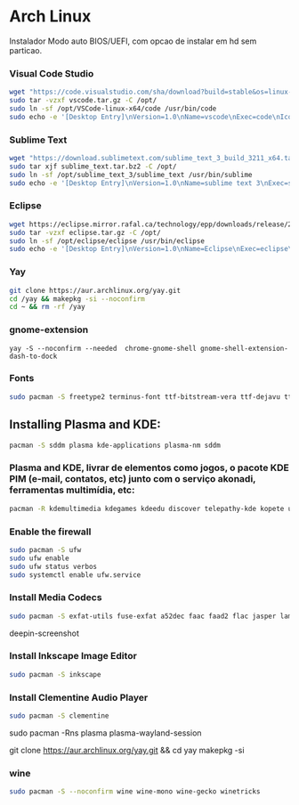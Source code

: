 # Arch Linux

Instalador Modo auto BIOS/UEFI, com opcao de instalar  em hd sem particao.

### Visual Code Studio
```bash
wget "https://code.visualstudio.com/sha/download?build=stable&os=linux-x64" -O vscode.tar.gz
sudo tar -vzxf vscode.tar.gz -C /opt/
sudo ln -sf /opt/VSCode-linux-x64/code /usr/bin/code
sudo echo -e '[Desktop Entry]\nVersion=1.0\nName=vscode\nExec=code\nIcon=/opt/VSCode-linux-x64/resources/app/resources/linux/code.png\nType=Application\nCategories=Development;Application' | sudo tee /usr/share/applications/vscode.desktop
```

### Sublime Text
```bash
wget "https://download.sublimetext.com/sublime_text_3_build_3211_x64.tar.bz2" -O sublime_text.tar.bz2
sudo tar xjf sublime_text.tar.bz2 -C /opt/
sudo ln -sf /opt/sublime_text_3/sublime_text /usr/bin/sublime
sudo echo -e '[Desktop Entry]\nVersion=1.0\nName=sublime text 3\nExec=sublime\nIcon=/opt/sublime_text_3/Icon/256x256/sublime-text.png\nType=Application\nCategories=Development;Application' | sudo tee /usr/share/applications/sublime_text.desktop
```


### Eclipse
```bash
wget https://eclipse.mirror.rafal.ca/technology/epp/downloads/release/2020-12/R/eclipse-java-2020-12-R-linux-gtk-x86_64.tar.gz -O eclipse.tar.gz
sudo tar -vzxf eclipse.tar.gz -C /opt/
sudo ln -sf /opt/eclipse/eclipse /usr/bin/eclipse
sudo echo -e '[Desktop Entry]\nVersion=1.0\nName=Eclipse\nExec=eclipse\nTerminal=false\nIcon=/opt/eclipse/icon.xpm\nType=Application\nComment=Integrated Development Environment\nCategories=Development;Application;IDE' | sudo tee /usr/share/applications/eclipse.desktop
```


### Yay

```bash
git clone https://aur.archlinux.org/yay.git
cd /yay && makepkg -si --noconfirm
cd ~ && rm -rf /yay
```

### gnome-extension

```
yay -S --noconfirm --needed  chrome-gnome-shell gnome-shell-extension-dash-to-dock 
```

### Fonts
```bash
sudo pacman -S freetype2 terminus-font ttf-bitstream-vera ttf-dejavu ttf-droid ttf-fira-mono ttf-fira-sans ttf-freefont ttf-inconsolata ttf-liberation ttf-linux-libertine ttf-ubuntu-font-family xorg-xfontsel
```


## Installing Plasma and KDE:

```bash
pacman -S sddm plasma kde-applications plasma-nm sddm
```
### Plasma and KDE, livrar de elementos como jogos, o pacote KDE PIM (e-mail, contatos, etc) junto com o serviço akonadi, ferramentas multimídia, etc:

```bash
pacman -R kdemultimedia kdegames kdeedu discover telepathy-kde kopete umbrello kdepim-addons kdepim-apps-libs kdepim-runtime akonadi kaddressbook kalarm kmail kontact korganizer calendarsupport knotes messagelib akonadi-calendar-tools akonadiconsole akregator eventviews grantlee-editor mailcommon pim-data-exporter  akonadi-import-wizard incidenceeditor mbox-importer
```

### Enable the firewall

```bash
sudo pacman -S ufw
sudo ufw enable
sudo ufw status verbos
sudo systemctl enable ufw.service
```

### Install Media Codecs

```bash
sudo pacman -S exfat-utils fuse-exfat a52dec faac faad2 flac jasper lame libdca libdv gst-libav libmad libmpeg2 libtheora libvorbis libxv wavpack x264 xvidcore libdvdcss libdvdread libdvdnav dvd+rw-tools dvdauthor dvgrab
```


deepin-screenshot

### Install Inkscape Image Editor
```bash
sudo pacman -S inkscape
```

### Install Clementine Audio Player
```bash
sudo pacman -S clementine
```
<!-- 
nano /etc/sudoers

# %wheel ALL=(ALL) ALL -->


sudo pacman -Rns plasma plasma-wayland-session

git clone https://aur.archlinux.org/yay.git && cd yay
makepkg -si

<!-- 


sudo rm /var/lib/pacman/db.lck
sudo rm /var/lib/pacman/sync/*
sudo rm -R /etc/pacman.d/gnupg
sudo pacman -Scc
sudo pacman -Sy gnupg archlinux-keyring
sudo pacman-key --init 
sudo pacman-key --populate archlinux
sudo pacman-key --refresh-keys 
sudo pacman -Syyu


/etc/profile.d/lang.sh

# en_US is the Slackware default locale:
export LANG=pt_BR
export LC_ALL=pt_BR
export LANGUAGE=pt_BR


Install_app() {
    cmd=$(dialog --clear --backtitle "$VERSION - $SYSTEM ($ARCHI)" --title " Menu " --output-fd 1 --separate-output --extra-button --extra-label 'Select All' --cancel-label 'Select None' --checklist 'Choose the tools to install:' 0 0 0 --stdout)
    app () {
        options=(
            'tilix' '' on
            'vlc' ''  off
            'libreoffice-fresh' '' off
            'lollypop' '' off
            'atom' '' off
            'gedit' '' off
            'mousepad' '' off
            'leafpad' '' on
            'chromium' '' off
            'midori' ''  off
            'firefox' '' on
            'brave' '' off
            'nodejs' '' off
            'npm' '' off
            'yarn' '' off
            'gimp' '' off
            'jre8-openjdk' '' on 
            'jre8-openjdk-headless' '' off
        )
        PKGS=$("${cmd[@]}" "${options[@]}")
    }
    app
    
    for PKG in "${PKGS[@]}"; do
        echo "INSTALLING: ${PKG}"
        arch_chroot "pacman -Sy "$PKG" --noconfirm --needed"
    done  
}




setxkbmap [-model xkb_model] [-layout xkb_layout] [-variant xkb_variant] [-option xkb_options]

setxkbmap -model abnt2 -layout br -variant ,abnt2

setxkbmap -model abnt2 -layout br -variant abnt2

setxkbmap br



setxkbmap -model pc104 -layout cz,us -variant ,dvorak -option grp:win_space_toggle



/etc/X11/xorg.conf.d/00-keyboard.conf

Section "InputClass"
        Identifier "system-keyboard"
        MatchIsKeyboard "on"
        Option "XkbLayout" "cz,us"
        Option "XkbModel" "pc104"
        Option "XkbVariant" ",dvorak"
        Option "XkbOptions" "grp:win_space_toggle"
EndSection



setxkbmap -rules xorg -model pc104 -layout us -option ""

setxkbmap -rules xorg -model logicordless -layout "us,cz,de" -option "grp:alt_shift_toggle"


Section "InputDevice"
    Identifier "Keyboard1"
    Driver "kbd"

    Option "XkbModel" "logicordless"
    Option "XkbLayout" "us,cz,de"
    Option "XKbOptions" "grp:alt_shift_toggle"
EndSection



setxkbmap -rules xorg -model logicordless -layout "us,cz,de" -variant ",bksl," -option "grp:alt_shift_toggle"


Section "InputDevice"
    Identifier "Keyboard1"
    Driver "kbd"

    Option "XkbModel" "logicordless"
    Option "XkbLayout" "us,cz,de"
    Option "XkbVariant" ",bksl,"
    Option "XKbOptions" "grp:alt_shift_toggle"
EndSection


    
### powerlevel10k

```bash
yay -S --noconfirm --needed nerd-fonts-fira-code nordic-darker-standard-buttons-theme nordic-darker-theme nordic-theme

touch .cache/zshhistory
mv arch/zsh .zsh
git clone --depth=1 https://github.com/romkatv/powerlevel10k.git ~/.powerlevel10k
ln -s ~/.zsh/zshrc .zshrc

git clone --depth=1 https://github.com/romkatv/powerlevel10k.git ~/powerlevel10k
echo 'source ~/powerlevel10k/powerlevel10k.zsh-theme' >>~/.zshrc


chsh -s /usr/bin/zsh
```

### Grub Theme

```bash
mkdir -p "/boot/grub/themes/CyberRe"
cp -a arch/CyberRe /boot/grub/themes/CyberRe
cp -an /etc/default/grub /etc/default/grub.bak

grep "GRUB_THEME=" /etc/default/grub 2>&1 >/dev/null
sed -i '/GRUB_THEME=/d' /etc/default/grub
echo "GRUB_THEME=\"/boot/grub/themes/CyberRe/theme.txt\"" >> /etc/default/grub
grub-mkconfig -o /boot/grub/grub.cfg
```


git clone --depth=1 https://github.com/romkatv/powerlevel10k.git ~/powerlevel10k
echo 'source ~/powerlevel10k/powerlevel10k.zsh-theme' >>~/.zshrc

/etc/X11/xorg.conf.d/00-keyboard.conf



# Architecture
ARCHI=$(uname -m)
SYSTEM="Unknown"
VERSION="Arch Linux Pos-installer"


MOUNTPOINT=
ANSWER=".answer"

DIALOG() {
    dialog --backtitle "$VERSION - $SYSTEM ($ARCHI)" --column-separator "|" --exit-label "$_Back" --title "$@"
}

set_xkbmap() {
    XKBMAP_LIST=""
    keymaps_xkb=("af al am at az ba bd be bg br bt bw by ca cd ch cm cn cz de dk ee es et eu fi fo fr\
      gb ge gh gn gr hr hu ie il in iq ir is it jp ke kg kh kr kz la lk lt lv ma md me mk ml mm mn mt mv\
      ng nl no np pc ph pk pl pt ro rs ru se si sk sn sy tg th tj tm tr tw tz ua us uz vn za")

    for i in ${keymaps_xkb}; do
        XKBMAP_LIST="${XKBMAP_LIST} ${i} -"
    done

    DIALOG " $_PrepKBLayout " --menu "\n$_XkbmapBody\n " 0 0 16 ${XKBMAP_LIST} 2>${ANSWER} || return 0
    XKBMAP=$(cat ${ANSWER} |sed 's/_.*//')
    
    echo -e "Section "\"InputClass"\"\nIdentifier "\"system-keyboard"\"\nMatchIsKeyboard "\"on"\"\nOption "\"XkbLayout"\" "\"${XKBMAP}"\"\nEndSection" \
      > ${MOUNTPOINT}/etc/X11/xorg.conf.d/00-keyboard.conf
}







set_xkbmap() {
    XKBMAP_LIST=""
    keymaps_xkb=("af al am at az ba bd be bg br bt bw by ca cd ch cm cn cz de dk ee es et eu fi fo fr\
      gb ge gh gn gr hr hu ie il in iq ir is it jp ke kg kh kr kz la lk lt lv ma md me mk ml mm mn mt mv\
      ng nl no np pc ph pk pl pt ro rs ru se si sk sn sy tg th tj tm tr tw tz ua us uz vn za")

    for i in ${keymaps_xkb}; do
        XKBMAP_LIST="${XKBMAP_LIST} ${i} -"
    done
    
    XKBMAP=$(dialog --clear --backtitle "$VERSION - $SYSTEM ($ARCHI)" --title " Definir a Localização do Sistema " --menu " t " 0 0 12  ${XKBMAP_LIST} --stdout)

    XKBMAP=$(echo ${ANSWER} | sed 's/_.*//')
    

    echo -e "Section "\"InputClass"\"\nIdentifier "\"system-keyboard"\"\nMatchIsKeyboard "\"on"\"\nOption "\"XkbLayout"\" "\"${XKBMAP}"\"\nEndSection" \
      > ${MOUNTPOINT}/etc/X11/xorg.conf.d/00-keyboard.conf
}









      "wayland" "-" off \
      "xorg-server" "-" on \
      "xorg-server-common" "-" off \
      "xorg-xinit" "-" on \
      "xorg-server-xwayland" "-" off \
      "xf86-input-evdev" "-" off \
      "xf86-input-keyboard" "-" on \
      "xf86-input-libinput" "-" on \
      "xf86-input-mouse" "-" on \
      "xf86-input-synaptics" "-" off 2>${PACKAGES}



      "awesome + vicious" "-" off \
      "budgie-desktop" "-" off \
      "cinnamon" "-" off \
      "deepin" "-" off \
      "deepin-extra" "-" off \
      "enlightenment + terminology" "-" off \
      "fluxbox + fbnews" "-" off \
      "gnome" "-" off \
      "gnome-extra" "-" off \
      "gnome-shell" "-" off \
      "i3-wm + i3lock + i3status" "-" off \
      "icewm + icewm-themes" "-" off \
      "jwm" "-" off \
      "kde-applications" "-" off \
      "lxde" "-" off \
      "lxqt + oxygen-icons" "-" off \
      "mate" "-" off \
      "mate-extra" "-" off \
      "mate-extra-gtk3" "-" off \
      "mate-gtk3" "-" off \
      "openbox + openbox-themes" "-" off \
      "pekwm + pekwm-themes" "-" off \
      "plasma" "-" off \
      "plasma-desktop" "-" off \
      "windowmaker" "-" off \
      "xfce4" "-" off \
      "xfce4-goodies" "-" off 2>${PACKAGES}


          "bash-completion" "-" on \
          "gamin" "-" on \
          "gksu" "-" on \
          "gnome-icon-theme" "-" on \
          "gnome-keyring" "-" on \
          "gvfs" "-" on \
          "gvfs-afc" "-" on \
          "gvfs-smb" "-" on \
          "polkit" "-" on \
          "poppler" "-" on \
          "python2-xdg" "-" on \
          "ntfs-3g" "-" on \
          "ttf-dejavu" "-" on \
          "xdg-user-dirs" "-" on \
          "xdg-utils" "-" on \
          "xterm" "-" on 2>${PACKAGES}


      "ufw" "-" off \
      "gufw" "-" off \
      "ntp" "-" off \
      "b43-fwcutter" "Broadcom 802.11b/g/n" off \
      "bluez-firmware" "Broadcom BCM203x / STLC2300 Bluetooth" off \
      "ipw2100-fw" "Intel PRO/Wireless 2100" off \
      "ipw2200-fw" "Intel PRO/Wireless 2200" off \
      "zd1211-firmware" "ZyDAS ZD1211(b) 802.11a/b/g USB WLAN" off 2>${PACKAGES}






      "cups" "-" on \
      "cups-pdf" "-" off \
      "ghostscript" "-" on \
      "gsfonts" "-" on \
      "samba" "-" off 2>${PACKAGES}


      ALSA=$(echo $ALSA | sed "s/alsa-utils - off/alsa-utils - on/g" | sed "s/alsa-plugins - off/alsa-plugins - on/g")

      $ALSA "pulseaudio" "-" off $PULSE_EXTRA \
      "paprefs" "pulseaudio GUI" off \
      "pavucontrol" "pulseaudio GUI" off \
      "ponymix" "pulseaudio CLI" off \
      "volumeicon" "ALSA GUI" off \
      "volwheel" "ASLA GUI" off 2>${PACKAGES}



      "accerciser" "-" off \
      "at-spi2-atk" "-" off \
      "at-spi2-core" "-" off \
      "brltty" "-" off \
      "caribou" "-" off \
      "dasher" "-" off \
      "espeak" "-" off \
      "espeakup" "-" off \
      "festival" "-" off \
      "java-access-bridge" "-" off \
      "java-atk-wrapper" "-" off \
      "julius" "-" off \
      "orca" "-" off \
      "qt-at-spi" "-" off \
      "speech-dispatcher" "-" off 2>${PACKAGES}








-->

### wine

```bash
sudo pacman -S --noconfirm wine wine-mono wine-gecko winetricks
```



<!-- lightdm lightdm-gtk-greeter lightdm-webkit2-greeter   

lightdm-webkit-theme-aether

systemctl enable lightdm.service


greeter-session=lightdm-webkit2-greeter   /etc/lightdm/lightdm.conf

$ git clone https://github.com/jelenis/login-manager.git
# cp -r lightdm-theme /usr/share/lightdm-webkit/themes/

webkit_theme=lightdm-theme  /etc/lightdm/lightdm-webkit2-greeter.conf
 -->

<!-- 
The Windows .efi file

mkdir -p /mnt/EFI/Microsoft/Boot
cp /mnt/EFI/grub/grubx64.efi /mnt/EFI/Microsoft/Boot/bootmgfw.efi

EFI fallback .efi file (as defined in the EFI standard.)

mkdir -p /mnt/EFI/BOOT
cp /mnt/EFI/grub/grub64.efi /mnt/EFI/BOOT/bootx64.efi

https://www.xfce-look.org/p/1272122
sudo tar -xzvf ~/Downloads/sugar-dark.tar.gz -C /usr/share/sddm/themes
'/etc/sddm.conf/usr/lib/sddm/sddm.conf.d/sddm.conf'.

[Theme]
Current=sugar-candy

qt5-graphicaleffects


pacman -S pulseaudio pulseaudio-alsa pavucontrol gnome-terminal firefox flashplugin vlc chromium unzip unrar p7zip pidgin skype deluge smplayer audacious qmmp gimp xfburn thunderbird gedit gnome-system-monitor


pacman -S a52dec faac faad2 flac jasper lame libdca libdv libmad libmpeg2 libtheora libvorbis libxv wavpack x264 xvidcore gstreamer0.10-plugins


pacman -S libgtop







conky-lua-archers
arcolinux-conky-collection-git
arcolinux-pipemenus-git
yad
libpulse




    arch_chroot "pacman -S --noconfirm xorg xorg-server xorg-twm xorg-xclock xorg-xinit xterm xorg-fonts-100dpi xorg-fonts-75dpi alsa-firmware alsa-utils"

    case $desktop in
        1)
            DEpkg="gdm gnome-shell gnome-backgrounds gnome-control-center gnome-screenshot gnome-system-monitor gnome-terminal gnome-tweak-tool nautilus gedit gnome-calculator gnome-disk-utility eog evince"
            ;;
        2)
            DEpkg="gdm gnome gnome-tweak-tool"
            ;;
        3)
            DEpkg="sddm plasma plasma-wayland-session dolphin konsole kate kcalc ark gwenview spectacle okular packagekit-qt5"
            ;;
        4)
            DEpkg="lxdm xfce4 xfce4-goodies network-manager-applet"
            ;;
    esac








-->

<!-- pacman -S gdm gnome-shell gnome-control-center gnome-tweak-tool -->
<!-- pacmam -S nautilus chromium -->
<!-- systemctl enable gdm.service -->

